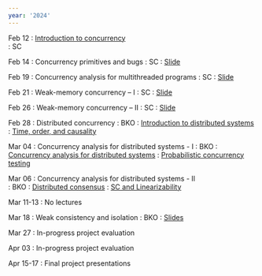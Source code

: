 ```yaml
---
year: '2024'
---
```


Feb 12
: [Introduction to concurrency](https://brightspace.tudelft.nl/d2l/le/content/595274/viewContent/3613357/View)  
	:  SC	
	

Feb 14
: Concurrency primitives and bugs 
	:  SC
: [Slide](https://brightspace.tudelft.nl/d2l/le/content/499377/viewContent/3116491/View)	



Feb 19
: Concurrency analysis for multithreaded programs 
	: SC
: [Slide](https://brightspace.tudelft.nl/d2l/le/content/499377/viewContent/3116498/View)


 
Feb 21 
: Weak-memory concurrency – I 
	: SC 
: [Slide](https://brightspace.tudelft.nl/d2l/le/content/499377/viewContent/3116499/View)


Feb 26
: Weak-memory concurrency – II 
	: SC 
: [Slide](https://brightspace.tudelft.nl/d2l/le/content/499377/viewContent/3116501/View)


Feb 28
: Distributed concurrency 
	: BKO
: [Introduction to distributed systems](https://brightspace.tudelft.nl/d2l/le/content/499377/viewContent/3116502/View)
: [Time, order, and causality](https://brightspace.tudelft.nl/d2l/le/content/499377/viewContent/3116504/View)


Mar 04
: Concurrency analysis for distributed systems - I
	: BKO
: [Concurrency analysis for distributed systems](https://brightspace.tudelft.nl/d2l/le/content/499377/viewContent/3116507/View)
: [Probabilistic concurrency testing](https://brightspace.tudelft.nl/d2l/le/content/499377/viewContent/3116509/View)
	
Mar 06
: Concurrency analysis for distributed systems - II   
	: BKO
: [Distributed consensus](https://brightspace.tudelft.nl/d2l/le/content/499377/viewContent/3116506/View)
: [SC and Linearizability](https://brightspace.tudelft.nl/d2l/le/content/499377/viewContent/3116508/View)

	
Mar 11-13
: No lectures 


Mar 18
: Weak consistency and isolation 
	: BKO
: [Slides](https://brightspace.tudelft.nl/d2l/le/content/499377/viewContent/3129773/View)

<!-- Mar 29-31
: No lectures -->

Mar 27
: In-progress project evaluation

Apr 03
: In-progress project evaluation

<!--
Apr 14
: Active research directions
	: BKO, SC
-->

Apr 15-17
: Final project presentations
